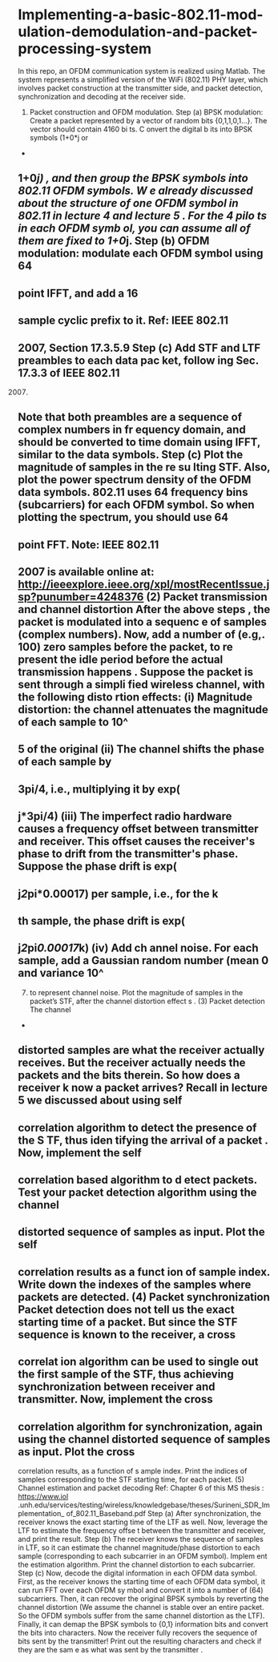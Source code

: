 # Implementing-a-basic-802.11-mod-ulation-demodulation-and-packet-processing-system
In this repo, an  OFDM communication system is realized using Matlab. The system represents a simplified version of the WiFi (802.11) PHY layer, which involves packet construction at the transmitter side, and packet detection, synchronization and decoding at the receiver side. 

1) Packet construction and OFDM modulation.
Step  (a)
BPSK  modulation: 
Create  a  packet  represented  by  a  vector  of  random
bits
{0,1,1,0,1...}. The 
vector
should contain 4160 bi
ts.
C
onvert the digital b
its into BPSK symbols
(1+0*j or 
-
1+0*j)
, and then 
group  the  BPSK  symbols  into  802.11  OFDM  symbols. 
W
e 
already 
discussed  about 
the  structure  of  one 
OFDM  symbol  in  802.11
in  lecture  4  and  lecture  5
.  For  the  4  pilo
ts  in  each  OFDM  symb
ol,  you  can 
assume all of them are 
fixed to 
1+0*j.
Step  (b)
OFDM  modulation:  modulate  each  OFDM  symbol  using  64
-
point  IFFT,  and  add  a  16
-
sample 
cyclic prefix to it.
Ref: IEEE 802.11
-
2007, Section 17.3.5.9
Step  (c)
Add  STF  and  LTF  preambles  to  each  data  pac
ket,  follow
ing  Sec.  17.3.3 of  IEEE 802.11
-
2007. 
Note  that  both  preambles  are  a  sequence  of  complex  numbers  in  fr
equency  domain,  and 
should  be 
converted to time domain using IFFT, similar to the data symbols.
Step (c)
Plot the magnitude of samples in the re
su
lting STF. Also, plot the power 
spectrum density of the 
OFDM  data  symbols.  802.11  uses  64  frequency
bins  (subcarriers)  for 
each  OFDM  symbol.  So  when 
plotting the spectrum, you should use 64
-
point FFT.
Note: IEEE 802.11
-
2007 is available online at:
http://ieeexplore.ieee.org/xpl/mostRecentIssue.jsp?punumber=4248376
(2) Packet transmission and channel distortion
After
the above steps
, 
the 
packet is modulated into a sequenc
e of 
samples (complex numbers). Now, 
add a 
number  of  (e.g,.  100)  zero  samples
before  the  packet,
to  re
present  the  idle  period  before  the  actual 
transmission  happens
. 
Suppose
the  packet 
is  sent 
through  a  simpli
fied  wireless  channel,  with  the 
following disto
rtion effects:
(i)
Magnitude distortion: the channel attenuates the magnitude of each sample to 10^
-
5 of 
the original
(ii)
The channel shifts the phase of each sample by 
-
3pi/4, i.e., multiplying it by exp(
-
j*3pi/4)
(iii)
The imperfect radio hardware causes a 
frequency
offset 
between transmitter and receiver. 
This offset causes the receiver's phase to drift from the transmitter's phase. Suppose the 
phase drift is exp(
-
j*2*pi*0.00017) per sample, i.e., for the k
-
th sample, the phase drift is 
exp(
-
j*2*pi*0.00017*k)
(iv)
Add 
ch
annel 
noise. For each sample, add a Gaussian random number (mean 0 and 
variance
10^
-
7) to represent 
channel 
noise.
Plot
the magnitude of samples in the packet’s
STF, after the channel distortion effect
s
.
(3) Packet detection
The channel
-
distorted samples 
are what the receiver actually receives. But the receiver actually
needs the 
packets  and  the  bits  therein.  So  how  does  a  receiver  k
now  a  packet  arrives?  Recall  in 
lecture  5
we 
discussed  about  using  self
-
correlation  algorithm  to  detect  the  presence  of  the  S
TF,
thus  iden
tifying  the 
arrival  of  a  packet
.
Now,  implement  the  self
-
correlation  based  algorithm  to  d
etect  packets.  Test  your 
packet 
detection  algorithm  using  the  channel
-
distorted  sequence  of  samples  as 
input.  Plot  the  self
-
correlation 
results  as  a  funct
ion  of  sample  index. 
Write  down 
the  indexes  of  the  samples  where  packets
are detected.
(4) 
Packet synchronization
Packet detection does not tell us the exact starting time of a packet. But since the STF sequence is known 
to  the  receiver,  a  cross
-
correlat
ion  algorithm  can  be  used  to  single  out  the  first  sample  of  the  STF,  thus 
achieving  synchronization  between  receiver  and  transmitter. 
Now, 
implement  the  cross
-
correlation 
algorithm  for  synchronization,  again  using  the  channel
distorted  sequence  of  samples 
as  input.  Plot  the 
cross
-
correlation results, as a function of s
ample index. Print the indices
of samples corresponding to the 
STF starting time, for each packet.
(5) 
Channel estimation and packet decoding
Ref: Chapter 6 of this MS thesis
:
https://www.iol
.unh.edu/services/testing/wireless/knowledgebase/theses/Surineni_SDR_Implementation_
of_802.11_Baseband.pdf
Step  (a)
After  synchronization,  the  receiver  knows  the  exact  starting  time  of  the  LTF  as  well.  Now, 
leverage  the  LTF  to  estimate  the  frequency  offse
t  between  the  transmitter  and  receiver,  and  print  the 
result.
Step  (b)
The  receiver  knows  the  sequence  of  samples  in  LTF,  so  it  can  estimate  the  channel 
magnitude/phase  distortion  to  each  sample  (corresponding  to  each  subcarrier  in  an  OFDM  symbol). 
Implem
ent the estimation algorithm. Print the channel distortion to each subcarrier.
Step (c) 
Now, decode the digital information in each OFDM data symbol. First, as the receiver knows the 
starting time of each OFDM data symbol, it can run FFT over each OFDM sy
mbol and convert it into a 
number  of  (64)  subcarriers.  Then,  it  can  recover  the  original  BPSK  symbols  by  reverting  the  channel 
distortion (We assume the channel is stable over an entire packet. So the OFDM symbols suffer from the 
same  channel  distortion  as
the  LTF).  Finally,  it  can demap  the  BPSK  symbols  to  {0,1}  information  bits 
and  convert  the  bits  into  characters.  Now  the  receiver  fully  recovers  the 
sequence  of  bits
sent  by  the 
transmitter!  Print  out  the  resulting  characters
and  check  if  they  are  the  sam
e  as  what  was  sent  by  the 
transmitter
.

